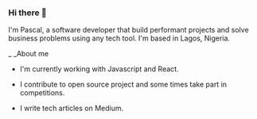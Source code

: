 ### Hi there 👋

I'm Pascal, a software developer that build performant projects and solve business problems using any tech tool. I'm based in Lagos, Nigeria.

_ _About me
- I'm currently working with Javascript and React.
  
- I contribute to open source project and some times take part in competitions.

- I write tech articles on Medium.
  

